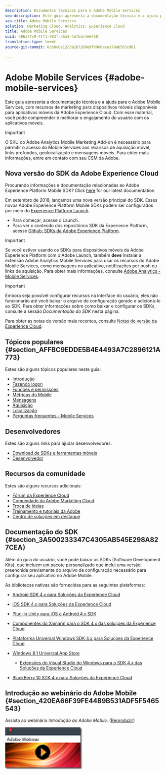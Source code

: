 ```yaml
---
description: Documentos técnicos para o Adobe Mobile Services
seo-description: Este guia apresenta a documentação técnica e a ajuda para o Adobe Mobile Services, com recursos de marketing para dispositivos móveis disponíveis para aplicativos móveis da Adobe Experience Cloud. Com esse material, você pode compreender e melhorar o engajamento do usuário com os aplicativos móveis.
seo-title: Adobe Mobile Services
solution: Marketing Cloud, Analytics, Experience Cloud
title: Adobe Mobile Services
uuid: e86a77c9-4ff1-403f-a5a1-4afbdc4e6f68
translation-type: tm+mt
source-git-commit: 6cb8c0a12c39287209e9f0060ace179ab563cd61

---
```



# Adobe Mobile Services {#adobe-mobile-services}

Este guia apresenta a documentação técnica e a ajuda para o Adobe Mobile Services, com recursos de marketing para dispositivos móveis disponíveis para aplicativos móveis da Adobe Experience Cloud. Com esse material, você pode compreender e melhorar o engajamento do usuário com os aplicativos móveis.

>[!IMPORTANT]
>
>O SKU do Adobe Analytics Mobile Marketing Add-on é necessário para permitir o acesso do Mobile Services aos recursos de aquisição móvel, links profundos, geolocalização e mensagens móveis. Para obter mais informações, entre em contato com seu CSM da Adobe.

## Nova versão do SDK da Adobe Experience Cloud

Procurando informações e documentação relacionadas ao Adobe Experience Platform Mobile SDK? Click [here](https://aep-sdks.gitbook.io/docs/) for our latest documentation.

Em setembro de 2018, lançamos uma nova versão principal do SDK. Esses novos Adobe Experience Platform Mobile SDKs podem ser configurados por meio do [Experience Platform Launch](https://www.adobe.com/experience-platform/launch.html).

* Para começar, acesse o Launch.
* Para ver o conteúdo dos repositórios SDK da Experience Platform, acesse [Github: SDKs da Adobe Experience Platform](https://github.com/Adobe-Marketing-Cloud/acp-sdks).

>[!IMPORTANT]
>
> Se você estiver usando os SDKs para dispositivos móveis da Adobe Experience Platform com o Adobe Launch, também **deve** instalar a extensão Adobe Analytics Mobile Services para usar os recursos do Adobe Mobile Services, como mensagens no aplicativo, notificações por push ou links de aquisição. Para obter mais informações, consulte [Adobe Analytics - Mobile Services](https://aep-sdks.gitbook.io/docs/using-mobile-extensions/adobe-analytics-mobile-services). 

>[!IMPORTANT]
>
>Embora seja possível configurar recursos na interface do usuário, eles não funcionarão até você baixar o arquivo de configuração gerado e adicioná-lo ao SDK. Para obter informações sobre como baixar e configurar os SDKs, consulte a sessão *Documentação do SDK* nesta página.

Para obter as notas de versão mais recentes, consulte [Notas de versão da Experience Cloud](https://docs.adobe.com/content/help/en/release-notes/experience-cloud/current.html).

## Tópicos populares {#section_AFFBC9EDDE5B4E4493A7C2896121A773}

Estes são alguns tópicos populares neste guia:

* [Introdução](/help/using/gs/gs.md)
* [Fazendo logon](/help/using/gs/gs-signin.md)
* [Funções e permissões](/help/using/gs/c-mob-roles-and-permissions.md)
* [Métricas do Mobile](/help/using/gs/metrics/metrics.md)
* [Mensagens](/help/using/in-app-messaging/in-app-messaging.md)
* [Aquisição](/help/using/acquisition-main/acquisition-main.md)
* [Localização](/help/using/location/c-location-overview.md)
* [Perguntas frequentes - Mobile Services](/help/using/faq-mobile.md)

## Desenvolvedores

Estes são alguns links para ajudar desenvolvedores:

* [Download de SDKs e ferramentas móveis](/help/using/c-manage-app-settings/c-mob-confg-app/t-config-analytics/download-sdk.md)
* [Desenvolvedor](https://marketing.adobe.com/resources/help/en_US/reference/developer.html)

## Recursos da comunidade

Estes são alguns recursos adicionais:

* [Fórum da Experience Cloud](https://forums.adobe.com/community/experience-cloud)
* [Comunidade da Adobe Marketing Cloud](https://helpx.adobe.com/marketing-cloud.html?promoid=KAWSE)
* [Troca de ideias](https://forums.adobe.com/community/experience-cloud/analytics-cloud/analytics)
* [Treinamento e tutoriais da Adobe](https://helpx.adobe.com/learning.html?promoid=KAUDK)
* [Centro de soluções em destaque](https://www.adobe.com/marketing-cloud.html)

## Documentação do SDK {#section_3A500233347C4305AB545E298A827CEA}

Além do guia do usuário, você pode baixar os SDKs (Software Development Kits), que incluem um pacote personalizado que inclui uma versão preenchida previamente do arquivo de configuração necessário para configurar seu aplicativo no Adobe Mobile.

As bibliotecas nativas são fornecidas para as seguintes plataformas:

* [Android SDK 4.x para Soluções da Experience Cloud](https://docs.adobe.com/content/help/en/mobile-services/android/overview.html)
* [iOS SDK 4.x para Soluções da Experience Cloud](https://docs.adobe.com/content/help/en/mobile-services/ios/overview.html)
* [Plug-in Unity para iOS e Android 4.x SDK](https://docs.adobe.com/content/help/en/mobile-services/unity/get-started.html)
* [Componentes do Xamarin para o SDK 4.x das soluções da Experience Cloud](https://docs.adobe.com/content/help/en/mobile-services/xamarin/get-started.html)
* [Plataforma Universal Windows SDK 4.x para Soluções da Experience Cloud](https://docs.adobe.com/content/help/en/mobile-services/universal-windows/overview.html)
* [Windows 8.1 Universal App Store](https://docs.adobe.com/content/help/en/mobile-services/windows-universal-appstore/overview.html)

   * [Extensões do Visual Studio do Windows para o SDK 4.x das Soluções da Experience Cloud](https://docs.adobe.com/content/help/en/mobile-services/windows-universal-appstore/win-vse-4x.html)

* [BlackBerry 10 SDK 4.x para Soluções da Experience Cloud](https://docs.adobe.com/content/help/en/mobile-services/blackberry/overview.html)

## Introdução ao webinário do Adobe Mobile {#section_420EA66F39FE44B9B531ADF5F5465543}

Assista ao webinário *Introdução ao Adobe Mobile*. ([Reproduzir](https://adobe.ly/PsxCFn))

[  ![](assets/webinar.png) ](https://adobe.ly/PsxCFn)

